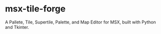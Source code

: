 # msx-tile-forge
A Pallete, Tile, Supertile, Palette, and Map Editor for MSX, built with Python and Tkinter.
